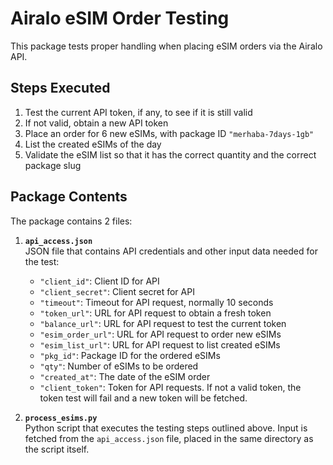 # Airalo eSIM Order Testing

This package tests proper handling when placing eSIM orders via the Airalo API.

## Steps Executed

1. Test the current API token, if any, to see if it is still valid  
2. If not valid, obtain a new API token  
3. Place an order for 6 new eSIMs, with package ID `"merhaba-7days-1gb"`  
4. List the created eSIMs of the day  
5. Validate the eSIM list so that it has the correct quantity and the correct package slug  

## Package Contents

The package contains 2 files:

1. **`api_access.json`**  
   JSON file that contains API credentials and other input data needed for the test:
   - `"client_id"`: Client ID for API  
   - `"client_secret"`: Client secret for API  
   - `"timeout"`: Timeout for API request, normally 10 seconds  
   - `"token_url"`: URL for API request to obtain a fresh token  
   - `"balance_url"`: URL for API request to test the current token  
   - `"esim_order_url"`: URL for API request to order new eSIMs  
   - `"esim_list_url"`: URL for API request to list created eSIMs  
   - `"pkg_id"`: Package ID for the ordered eSIMs  
   - `"qty"`: Number of eSIMs to be ordered  
   - `"created_at"`: The date of the eSIM order  
   - `"client_token"`: Token for API requests. If not a valid token, the token test will fail and a new token will be fetched.

2. **`process_esims.py`**  
   Python script that executes the testing steps outlined above. Input is fetched from the `api_access.json` file, placed in the same directory
   as the script itself.
